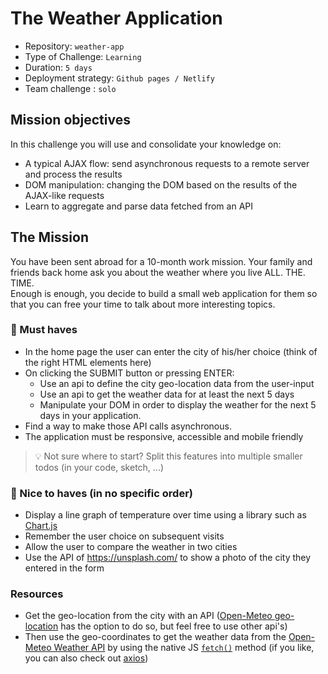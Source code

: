# The Weather Application

- Repository: `weather-app`
- Type of Challenge: `Learning`
- Duration: `5 days`
- Deployment strategy: `Github pages / Netlify`
- Team challenge : `solo`

## Mission objectives

In this challenge you will use and consolidate your knowledge on:

- A typical AJAX flow: send asynchronous requests to a remote server and process the results
- DOM manipulation: changing the DOM based on the results of the AJAX-like requests
- Learn to aggregate and parse data fetched from an API

## The Mission

You have been sent abroad for a 10-month work mission. Your family and friends back home ask you about the weather where you live ALL. THE. TIME.  
Enough is enough, you decide to build a small web application for them so that you can free your time to talk about more interesting topics.

### 🌱 Must haves

- In the home page the user can enter the city of his/her choice (think of the right HTML elements here)
- On clicking the SUBMIT button or pressing ENTER:
    - Use an api to define the city geo-location data from the user-input
    - Use an api to get the weather data for at least the next 5 days
    - Manipulate your DOM in order to display the weather for the next 5 days in your application.
- Find a way to make those API calls asynchronous.
- The application must be responsive, accessible and mobile friendly

> 💡 Not sure where to start? Split this features into multiple smaller todos (in your code, sketch, ...)

### 🌼 Nice to haves (in no specific order)

- Display a line graph of temperature over time using a library such as [Chart.js](https://www.chartjs.org)
- Remember the user choice on subsequent visits
- Allow the user to compare the weather in two cities
- Use the API of https://unsplash.com/ to show a photo of the city they entered in the form

### Resources

- Get the geo-location from the city with an API ([Open-Meteo geo-location](https://open-meteo.com/en/docs/geocoding-api) has the option to do so, but feel free to use other api's)
- Then use the geo-coordinates to get the weather data from the [Open-Meteo Weather API](https://open-meteo.com/en/docs) by using the native JS [`fetch()`](https://devdocs.io/dom/fetch_api/using_fetch) method (if you like, you can also check out [axios](https://github.com/axios/axios))